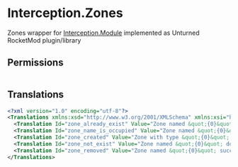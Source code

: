 # Interception.Zones

Zones wrapper for [Interception.Module](https://github.com/interception-plugins/Interception.Module) implemented as Unturned RocketMod plugin/library

## Permissions

```

```

## Translations

```xml
<?xml version="1.0" encoding="utf-8"?>
<Translations xmlns:xsd="http://www.w3.org/2001/XMLSchema" xmlns:xsi="http://www.w3.org/2001/XMLSchema-instance">
  <Translation Id="zone_already_exist" Value="Zone named &quot;{0}&quot; already exist" />
  <Translation Id="zone_name_is_occupied" Value="Zone named &quot;{0}&quot; was already created by some other plugin" />
  <Translation Id="zone_created" Value="Zone with type &quot;{0}&quot; and name &quot;{1}&quot; successfully created" />
  <Translation Id="zone_not_exist" Value="Zone named &quot;{0}&quot; does not exist" />
  <Translation Id="zone_removed" Value="Zone named &quot;{0}&quot; successfully removed" />
</Translations>
```